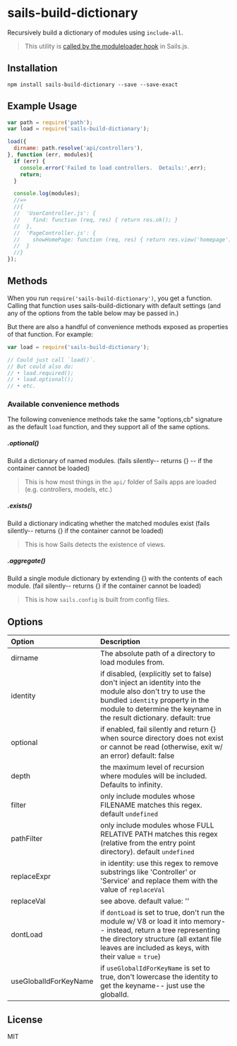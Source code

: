 # sails-build-dictionary

Recursively build a dictionary of modules using `include-all`.

> This utility is [called by the moduleloader hook](https://github.com/balderdashy/sails/tree/v0.12.4/lib/hooks/moduleloader) in Sails.js.


## Installation

```
npm install sails-build-dictionary --save --save-exact
```


## Example Usage

```javascript
var path = require('path');
var load = require('sails-build-dictionary');

load({
  dirname: path.resolve('api/controllers'),
}, function (err, modules){
  if (err) {
    console.error('Failed to load controllers.  Details:',err);
    return;
  }

  console.log(modules);
  //=>
  //{
  //  'UserController.js': {
  //    find: function (req, res) { return res.ok(); }
  //  },
  //  'PageController.js': {
  //    showHomePage: function (req, res) { return res.view('homepage'); }
  //  }
  //}
});
```

## Methods

When you run `require('sails-build-dictionary')`, you get a function.  Calling that function uses sails-build-dictionary with default settings (and any of the options from the table below may be passed in.)

But there are also a handful of convenience methods exposed as properties of that function.  For example:

```javascript
var load = require('sails-build-dictionary');

// Could just call `load()`.
// But could also do:
// • load.required();
// • load.optional();
// • etc.
```


### Available convenience methods

The following convenience methods take the same "options,cb" signature as the default `load` function, and they support all of the same options.


##### .optional()

Build a dictionary of named modules.
(fails silently-- returns {} -- if the container cannot be loaded)

> This is how most things in the `api/` folder of Sails apps are loaded (e.g. controllers, models, etc.)


##### .exists()

Build a dictionary indicating whether the matched modules exist
(fails silently-- returns {} if the container cannot be loaded)

> This is how Sails detects the existence of views.


##### .aggregate()

Build a single module dictionary by extending {} with the contents of each module.
(fail silently-- returns {} if the container cannot be loaded)

> This is how `sails.config` is built from config files.


## Options

| Option      | Description
|:------------|:------------------------------------------------------------------------|
| dirname     | The absolute path of a directory to load modules from.
| identity    | if disabled, (explicitly set to false) don't inject an identity into the module also don't try to use the bundled `identity` property in the module to determine the keyname in the result dictionary. default: true
| optional    | if enabled, fail silently and return {} when source directory does not exist or cannot be read (otherwise, exit w/ an error)  default: false
| depth       | the maximum level of recursion where modules will be included. Defaults to infinity.
| filter      | only include modules whose FILENAME matches this regex. default `undefined`
| pathFilter  | only include modules whose FULL RELATIVE PATH matches this regex (relative from the entry point directory). default `undefined`
| replaceExpr | in identity: use this regex to remove substrings like 'Controller' or 'Service' and replace them with the value of `replaceVal`
| replaceVal  | see above. default value: ''
| dontLoad    | if `dontLoad` is set to true, don't run the module w/ V8 or load it into memory-- instead, return a tree representing the directory structure (all extant file leaves are included as keys, with their value = `true`)
| useGlobalIdForKeyName |  if `useGlobalIdForKeyName` is set to true, don't lowercase the identity to get the keyname-- just use the globalId.



## License

MIT
